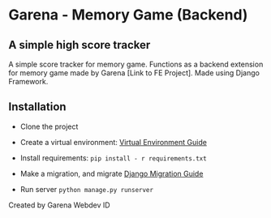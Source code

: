 # Garena - Memory Game (Backend)
## A simple high score tracker

A simple score tracker for memory game. Functions as a backend extension for memory game made by Garena [Link to FE Project]. Made using Django Framework.

## Installation

- Clone the project
- Create a virtual environment: [Virtual Environment Guide]
- Install requirements: `pip install - r requirements.txt`
- Make a migration, and migrate [Django Migration Guide]
- Run server `python manage.py runserver`

    [Virtual Environment Guide]: <https://packaging.python.org/guides/installing-using-pip-and-virtual-environments/#creating-a-virtual-environment>
    [Django Migration Guide]:<https://docs.djangoproject.com/en/3.2/topics/migrations/>

Created by Garena Webdev ID
